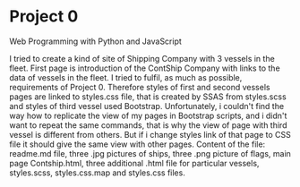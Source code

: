 # Project 0

Web Programming with Python and JavaScript

I tried to create a kind of site of Shipping Company with 3 vessels in the fleet. First page is introduction of the ContShip Company with links to the data of vessels in the fleet. I tried to fulfil, as much as possible, requirements of Project 0. Therefore styles of first and second vessels pages are linked to styles.css file, that is created by SSAS from styles.scss and styles of third vessel used Bootstrap. Unfortunately, i couldn't find the way how to replicate the view of my pages in Bootstrap scripts, and i didn't want to repeat the same commands, that is why the view of page with third vessel is different from others. But if i change styles link of that page to CSS file it should give the same view with other pages.
Content of the file: readme.md file, three .jpg pictures of ships, three .png picture of flags, main page Contship.html, three additional .html file for particular vessels, styles.scss, styles.css.map and styles.css files.
